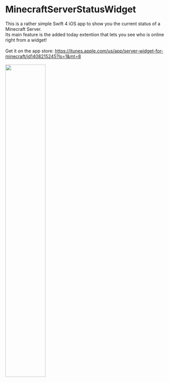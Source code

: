 # MinecraftServerStatusWidget

This is a rather simple Swift 4 iOS app to show you the current status of a Minecraft Server.<br>
Its main feature is the added today extention that lets you see who is online right from a widget!<br><br>
Get it on the app store: https://itunes.apple.com/us/app/server-widget-for-minecraft/id1408215245?ls=1&mt=8<br><br>
<img src="https://i.imgur.com/nvvocYi.jpg" width="50%" height="50%" />
